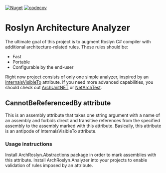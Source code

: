 [![Nuget](https://img.shields.io/nuget/v/ArchRoslyn.Analyzer)](https://www.nuget.org/packages/Roslyn.Architecture.Analyzer/)
[![codecov](https://codecov.io/gh/gbtb/RoslynArchitectureAnalyzer/branch/master/graph/badge.svg?token=SP9HHTRPE7)](https://codecov.io/gh/gbtb/RoslynArchitectureAnalyzer)

# Roslyn Architecture Analyzer

The ultimate goal of this project is to augment Roslyn C# compiler with additional architecture-related rules.
These rules should be:
* Fast
* Portable
* Configurable by the end-user

Right now project consists of only one simple analyzer, inspired by an [InternalsVisibleTo](https://docs.microsoft.com/en-us/dotnet/api/system.runtime.compilerservices.internalsvisibletoattribute?view=net-6.0) attribute.
If you need more advanced capabilities, you should check out [ArchUnitNET](https://github.com/TNG/ArchUnitNET) or [NetArchTest](https://github.com/BenMorris/NetArchTest).

## CannotBeReferencedBy attribute

This is an assembly attribute that takes one string argument with a name of an assembly and forbids direct and transitive references from the specified assembly to the assembly marked with this attribute.
Basically, this attribute is an antipode of InternalsVisibleTo attribute.

### Usage instructions
Install ArchRoslyn.Abstractions package in order to mark assemblies with this attribute.
Install ArchRoslyn.Analyzer into your projects to enable validation of rules imposed by an attribute.
